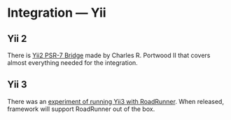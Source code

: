 # Integration — Yii

## Yii 2

There is [Yii2 PSR-7 Bridge](https://github.com/charlesportwoodii/yii2-psr7-bridge) made by Charles R. Portwood II that
covers almost everything needed for the integration.

## Yii 3

There was
an [experiment of running Yii3 with RoadRunner](https://forum.yiiframework.com/t/using-roadrunner-as-a-server/127060).
When released, framework will support RoadRunner out of the box.

